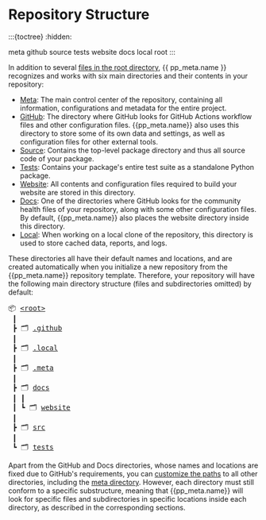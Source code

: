 # Repository Structure

:::{toctree}
:hidden:

meta
github
source
tests
website
docs
local
root
:::

In addition to several [files in the root directory](root),
{{ pp_meta.name }} recognizes and works with six main directories and their contents in your repository:

- [Meta](meta): The main control center of the repository,
  containing all information, configurations and metadata for the entire project.
- [GitHub](github): The directory where GitHub looks for GitHub Actions workflow files
  and other configuration files.
  {{pp_meta.name}} also uses this directory to store some of its own data and settings,
  as well as configuration files for other external tools.
- [Source](source): Contains the top-level package directory and thus all source code of your package.
- [Tests](tests): Contains your package's entire test suite as a standalone Python package.
- [Website](website): All contents and configuration files required to build your website
  are stored in this directory.
- [Docs](#docs-directory): One of the directories where GitHub looks for
  the community health files of your repository,
  along with some other configuration files.
  By default, {{pp_meta.name}} also places the website directory inside this directory.
- [Local](#local-directory): When working on a local clone of the repository,
  this directory is used to store cached data, reports, and logs. 

These directories all have their default names and locations,
and are created automatically when you initialize a new repository
from the {{pp_meta.name}} repository template.
Therefore, your repository will have the following
main directory structure (files and subdirectories omitted) by default:

<pre>
📦 <a href="root" title="Root Files">&lt;root&gt;</a>
 ┃
 ┣ 🗂 <a href="github" title="GitHub Directory">.github</a>
 ┃
 ┣ 🗂 <a href="local" title="Local Directory">.local</a>
 ┃
 ┣ 🗂 <a href="meta" title="Meta Directory">.meta</a>
 ┃
 ┣ 🗂 <a href="docs" title="Docs Directory">docs</a>
 ┃ ┃
 ┃ ┗ 🗂 <a href="website" title="Website Directory">website</a>
 ┃
 ┣ 🗂 <a href="source" title="Source Directory">src</a>
 ┃
 ┗ 🗂 <a href="tests" title="Tests Directory">tests</a>
</pre>

Apart from the GitHub and Docs directories, whose names and locations are fixed due to GitHub's requirements,
you can [customize the paths](../../control/options/path.md) to all other directories,
including the [meta directory](../../control/location.md).
However, each directory must still conform to a specific substructure,
meaning that {{pp_meta.name}} will look for specific files and subdirectories
in specific locations inside each directory, as described in the corresponding sections.
